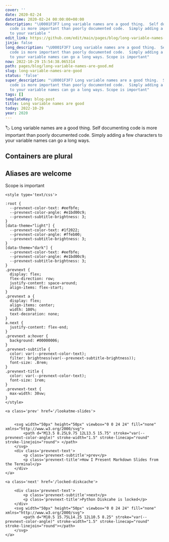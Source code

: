```yaml
---
cover: ''
date: 2020-02-24
datetime: 2020-02-24 00:00:00+00:00
description: "\U0001F3F7️ Long variable names are a good thing.  Self documenting
  code is more important than poorly documented code.  Simply adding a few characters
  to your variable "
edit_link: https://github.com/edit/main/pages/blog/long-variable-names-are-good.md
jinja: false
long_description: "\U0001F3F7️ Long variable names are a good thing.  Self documenting
  code is more important than poorly documented code.  Simply adding a few characters
  to your variable names can go a long ways. Scope is important"
now: 2022-10-29 15:54:38.065314
path: pages/blog/long-variable-names-are-good.md
slug: long-variable-names-are-good
status: 'false'
super_description: "\U0001F3F7️ Long variable names are a good thing.  Self documenting
  code is more important than poorly documented code.  Simply adding a few characters
  to your variable names can go a long ways. Scope is important"
tags: []
templateKey: blog-post
title: Long variable names are good
today: 2022-10-29
year: 2020
---
```


🏷️ Long variable names are a good thing.  Self documenting code is more important than poorly documented code.  Simply adding a few characters to your variable names can go a long ways.

## Containers are plural

## Aliases are welcome

Scope is important
<div class='prevnext'>

    <style type='text/css'>

    :root {
      --prevnext-color-text: #eefbfe;
      --prevnext-color-angle: #e1bd00c9;
      --prevnext-subtitle-brightness: 3;
    }
    [data-theme="light"] {
      --prevnext-color-text: #1f2022;
      --prevnext-color-angle: #ffeb00;
      --prevnext-subtitle-brightness: 3;
    }
    [data-theme="dark"] {
      --prevnext-color-text: #eefbfe;
      --prevnext-color-angle: #e1bd00c9;
      --prevnext-subtitle-brightness: 3;
    }
    .prevnext {
      display: flex;
      flex-direction: row;
      justify-content: space-around;
      align-items: flex-start;
    }
    .prevnext a {
      display: flex;
      align-items: center;
      width: 100%;
      text-decoration: none;
    }
    a.next {
      justify-content: flex-end;
    }
    .prevnext a:hover {
      background: #00000006;
    }
    .prevnext-subtitle {
      color: var(--prevnext-color-text);
      filter: brightness(var(--prevnext-subtitle-brightness));
      font-size: .8rem;
    }
    .prevnext-title {
      color: var(--prevnext-color-text);
      font-size: 1rem;
    }
    .prevnext-text {
      max-width: 30vw;
    }
    </style>
    
    <a class='prev' href='/lookatme-slides'>
    

        <svg width="50px" height="50px" viewbox="0 0 24 24" fill="none" xmlns="http://www.w3.org/2000/svg">
            <path d="M13.5 8.25L9.75 12L13.5 15.75" stroke="var(--prevnext-color-angle)" stroke-width="1.5" stroke-linecap="round" stroke-linejoin="round"> </path>
        </svg>
        <div class='prevnext-text'>
            <p class='prevnext-subtitle'>prev</p>
            <p class='prevnext-title'>How I Present Markdown Slides from the Terminal</p>
        </div>
    </a>
    
    <a class='next' href='/locked-diskcache'>
    
        <div class='prevnext-text'>
            <p class='prevnext-subtitle'>next</p>
            <p class='prevnext-title'>Python Diskcahe is locked</p>
        </div>
        <svg width="50px" height="50px" viewbox="0 0 24 24" fill="none" xmlns="http://www.w3.org/2000/svg">
            <path d="M10.5 15.75L14.25 12L10.5 8.25" stroke="var(--prevnext-color-angle)" stroke-width="1.5" stroke-linecap="round" stroke-linejoin="round"></path>
        </svg>
    </a>
  </div>